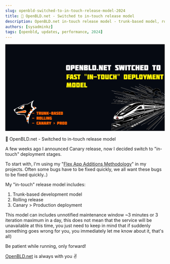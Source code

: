 ```yaml
---
slug: openbld-switched-to-in-touch-release-model-2024
title: 🚀 OpenBLD.net - Switched to in-touch release model
description: OpenBLD.net in-touch release model - trunk-based model, rolling release, canary > production deployment 
authors: [sysadminkz]
tags: [openbld, updates, performance, 2024]
---
```


![OpenBLD.net - In-Touch Release Model](images/openbld-in-touch-release-model-2024.png)

🚀 OpenBLD.net - Switched to in-touch release model

A few weeks ago I announced Canary release, now I decided switch to "in-touch" deployment stages.

To start with, I'm using my "[Flex App Additions Methodology](https://flex-doc.pages.dev/)" in my projects. Often some bugs have to be fixed quickly, we all want these bugs to be fixed quickly..)

My "in-touch" release model includes:

1. Trunk-based development model
2. Rolling release
3. Canary > Production deployment

This model can includes unnotified maintenance window ~3 minutes or 3 iteration maximum in a day, this does not mean that the service will be unavailable at this time, you just need to keep in mind that if suddenly something goes wrong for you, you immediately let me know about it, that's all)

Be patient while running, only forward!

[OpenBLD.net](https://openbld.net/) is always with you ✌️
